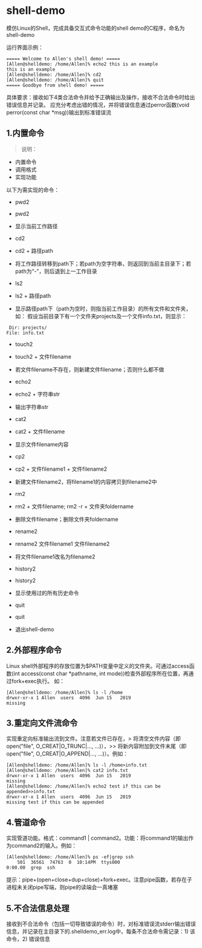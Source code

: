 # shell-demo

模仿Linux的Shell，完成具备交互式命令功能的shell
demo的C程序，命名为shell-demo

运行界面示例：

```shell
===== Welcome to Allen's shell demo! =====
[Allen@shelldemo: /home/Allen]% echo2 this is an example
this is an example
[Allen@shelldemo: /home/Allen]% cd2
[Allen@shelldemo: /home/Allen]% quit
===== Goodbye from shell demo! =====
```

具体要求：接收如下4类合法命令并给予正确输出及操作，接收不合法命令时给出错误信息并记录。
应充分考虑出错的情况，并将错误信息通过perror函数(void perror(const char \*msg))输出到标准错误流

## 1.内置命令

> 说明：

- 内置命令
- 调用格式
- 实现功能

以下为需实现的命令：

- pwd2
- pwd2
- 显示当前工作路径

- cd2
- cd2 + 路径path
- 将工作路径转移到path下；若path为空字符串，则返回到当前主目录下；若path为“-”，则后退到上一工作目录

- ls2
- ls2 + 路径path
- 显示路径path下（path为空时，则指当前工作目录）的所有文件和文件夹，如：
  假设当前目录下有一个文件夹projects及一个文件info.txt，则显示：

```shell
 Dir: projects/
File: info.txt
```

- touch2
- touch2 + 文件filename
- 若文件filename不存在，则新建文件filename；否则什么都不做

- echo2
- echo2 + 字符串str
- 输出字符串str

- cat2
- cat2 + 文件filename
- 显示文件filename内容

- cp2
- cp2 + 文件filename1 + 文件filename2
- 新建文件filename2，将filename1的内容拷贝到filename2中

- rm2
- rm2 + 文件filename; rm2 -r + 文件夹foldername
- 删除文件filename；删除文件夹foldername

- rename2
- rename2 文件filename1 文件filename2
- 将文件filename1改名为filename2

- history2
- history2
- 显示使用过的所有历史命令

- quit
- quit
- 退出shell-demo

## 2.外部程序命令

Linux
shell外部程序的存放位置为$PATH变量中定义的文件夹。可通过access函数(int
access(const char \*pathname, int
mode))检查外部程序所在位置，再通过fork+exec执行。
如：

```shell
[Allen@shelldemo: /home/Allen]% ls -l /home
drwxr-xr-x 1 Allen  users  4096  Jun 15   2019
missing
```

## 3.重定向文件流命令

实现重定向标准输出流到文件。注意若文件已存在，>
将清空文件内容（即open("file", O_CREAT|O_TRUNC|...,
...)），>> 将新内容附加到文件末尾（即open("file",
O_CREAT|O_APPEND|..., ...)）。例如：

```shell
[Allen@shelldemo: /home/Allen]% ls -l /home>info.txt
[Allen@shelldemo: /home/Allen]% cat2 info.txt
drwxr-xr-x 1 Allen  users  4096  Jun 15   2019
missing
[Allen@shelldemo: /home/Allen]% echo2 test if this can be appended>>info.txt
drwxr-xr-x 1 Allen  users  4096  Jun 15   2019
missing test if this can be appended
```

## 4.管道命令

实现管道功能。格式：command1 |
command2。功能：将command1的输出作为command2的输入。例如：

```shell
[Allen@shelldemo: /home/Allen]% ps -ef|grep ssh
    501  36561  74763  0  10:14PM  ttys000
0:00.00  grep  ssh
```

提示：pipe+(open+close+dup+close)+fork+exec。注意pipe函数，若存在子进程未关闭pipe写端，则pipe的读端会一真堵塞

## 5.不合法信息处理

接收到不合法命令（包括一切导致错误的命令）时，对标准错误流stderr输出错误信息，并记录在主目录下的.shelldemo_err.log中，每条不合法命令需记录：1) 该命令，2) 错误信息

